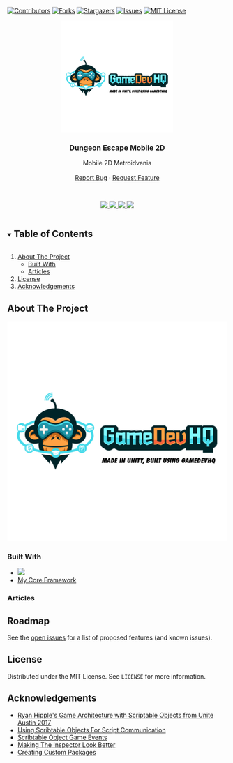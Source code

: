 <!-- PROJECT SHIELDS -->
[![Contributors][contributors-shield]][contributors-url]
[![Forks][forks-shield]][forks-url]
[![Stargazers][stars-shield]][stars-url]
[![Issues][issues-shield]][issues-url]
[![MIT License][license-shield]][license-url]




<!-- PROJECT LOGO -->
<p align="center">
  <a href="https://github.com/JamesLaFritz/MyProjectTemplate">
    <img src="Images/Logo.png" alt="Logo" width="256" height="256">
  </a>
</p>

  <h3 align="center">Dungeon Escape Mobile 2D</h3>

  <p align="center">
    Mobile 2D Metroidvania
    <br />
    <br />
    <a href="https://github.com/JamesLaFritz/MyProjectTemplate/issues">Report Bug</a>
    ·
    <a href="https://github.com/JamesLaFritz/MyProjectTemplate/issues">Request Feature</a>
  </p>
<br />


<!-- Links -->
<p align="center">
  <a href="https://jameslafritz.intensive.gamedevhq.com/">
	  <img src="https://img.shields.io/badge/Portfolio-21759B?style=for-the-badge&logo=wordpress&logoColor=white"/>
  </a>
  <a href="https://www.linkedin.com/in/james-lafritz/">
	  <img src="https://img.shields.io/badge/LinkedIn-0077B5?style=for-the-badge&logo=linkedin&logoColor=white"/>
  </a> 
  <a href="https://ktmarine1999.medium.com/">
	  <img src="https://img.shields.io/badge/Articles-12100E?style=for-the-badge&logo=medium&logoColor=white"/>
  </a>
  <a href="https://ktmarine1999.itch.io/"><img src="https://static.itch.io/images/logo-white-new.svg" width="100"/></a>
  </a>
</p>



<!-- TABLE OF CONTENTS -->
<details open="open">
  <summary><h2 style="display: inline-block">Table of Contents</h2></summary>
  <ol>
    <li>
      <a href="#about-the-project">About The Project</a>
	  <ul>
        <li><a href="#built-with">Built With</a></li>
      </ul>
      <ul>
        <li><a href="#articles">Articles</a></li>
      </ul>
    </li>
    <li><a href="#license">License</a></li>
    <li><a href="#acknowledgements">Acknowledgements</a></li>
  </ol>
</details>



<!-- ABOUT THE PROJECT -->
## About The Project

![Product Name Screen Shot](Images/ScreenShot.png)



### Built With

* <a href="https://store.unity.com/download-nuo"><img src="https://img.shields.io/badge/Unity-100000?style=for-the-badge&logo=unity&logoColor=white"/></a>
* [My Core Framework](https://github.com/JamesLaFritz/CoreFrameWork)


<!-- Articles -->
### Articles
[]()
[]()
[]()



<!-- ROADMAP -->
## Roadmap

See the [open issues](https://github.com/JamesLaFritz/MyProjectTemplate/issues) for a list of proposed features (and known issues).



<!-- LICENSE -->
## License

Distributed under the MIT License. See `LICENSE` for more information.


<!-- ACKNOWLEDGEMENTS -->
## Acknowledgements

* [Ryan Hipple's Game Architecture with Scriptable Objects from Unite Austin 2017 ](https://github.com/roboryantron/Unite2017)
* [Using Scribtable Objects For Script Communication](https://blog.devgenius.io/script-communication-in-unity-using-scriptable-objects-ad2ef0d99c59)
* [Scribtable Object Game Events](https://blog.devgenius.io/scriptableobject-game-events-1f3401bbde72)
* [Making The Inspector Look Better](https://blog.devgenius.io/making-the-inspector-look-better-175baf39ada0)
* [Creating Custom Packages](https://blog.devgenius.io/creating-custom-packages-for-use-in-unity-7dfbaa49e4b4)


<!-- MARKDOWN LINKS & IMAGES -->
<!-- https://www.markdownguide.org/basic-syntax/#reference-style-links -->
[contributors-shield]: https://img.shields.io/github/contributors/JamesLafritz/MyProjectTemplate.svg?style=for-the-badge
[contributors-url]: https://github.com/JamesLafritz/MyProjectTemplate/graphs/contributors
[forks-shield]: https://img.shields.io/github/forks/JamesLafritz/MyProjectTemplate.svg?style=for-the-badge
[forks-url]: https://github.com/JamesLafritz/MyProjectTemplate/network/members
[stars-shield]: https://img.shields.io/github/stars/JamesLafritz/MyProjectTemplate.svg?style=for-the-badge
[stars-url]: https://github.com/JamesLafritz/MyProjectTemplate/stargazers
[issues-shield]: https://img.shields.io/github/issues/JamesLafritz/MyProjectTemplate.svg?style=for-the-badge
[issues-url]: https://github.com/JamesLafritz/MyProjectTemplate/issues
[license-shield]: https://img.shields.io/github/license/JamesLafritz/MyProjectTemplate.svg?style=for-the-badge
[license-url]: https://github.com/JamesLafritz/MyProjectTemplate/blob/main/LICENSE

